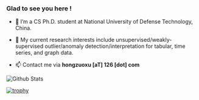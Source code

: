 ### Glad to see you here !

- 🌱 I’m a CS Ph.D. student at National University of Defense Technology, China. 
  
- 🔭 My current research interests include unsupervised/weakly-supervised outlier/anomaly detection/interpretation for tabular, time series, and graph data. 

- 📫 Contact me via **hongzuoxu [aT] 126 [dot] com**

 
![Github Stats](https://github-readme-stats.vercel.app/api?username=xuhongzuo&show_icons=true&theme=vue&count_private=true)


[![trophy](https://github-profile-trophy.vercel.app/?username=xuhongzuo&title=Stars,Followers,Commit)](https://github.com/ryo-ma/github-profile-trophy)


<!--
**xuhongzuo/xuhongzuo** is a ✨ _special_ ✨ repository because its `README.md` (this file) appears on your GitHub profile.

![Visitor Count](https://profile-counter.glitch.me/xuhongzuo/count.svg)

Here are some ideas to get you started:

- 🔭 I’m currently working on ...
- 🌱 I’m currently learning ...
- 👯 I’m looking to collaborate on ...
- 🤔 I’m looking for help with ...
- 💬 Ask me about ...
- 📫 How to reach me: ...
- 😄 Pronouns: ...
- ⚡ Fun fact: ...
-->
